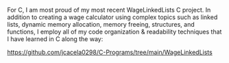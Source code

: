For C, I am most proud of my most recent WageLinkedLists C project. In addition to creating a wage calculator using complex topics such as linked lists, dynamic memory allocation, memory freeing, structures, and functions, I employ all of my code organization & readability techniques that I have learned in C along the way:

https://github.com/jcacela0298/C-Programs/tree/main/WageLinkedLists
